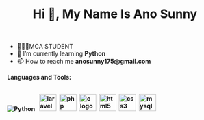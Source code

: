 <h1 align="center">Hi 👋, My Name Is Ano Sunny</h1><br>
<ul>
  <li>👨🏻‍🎓MCA STUDENT</li>
  <li>🌱 I’m currently learning <b>Python</b> <br></li>
  <li>📫 How to reach me <b>anosunny175@gmail.com</b><br></li>
</ul>
<b>Languages and Tools:<b>
<p align="left">
  <br>
  <img src="https://img.icons8.com/color/48/000000/python.png" alt="Python"/> &nbsp
  <img src="https://cdn.jsdelivr.net/gh/devicons/devicon/icons/laravel/laravel-original.svg" height="40" alt="laravel logo"  />&nbsp
  <img src="https://cdn.jsdelivr.net/gh/devicons/devicon/icons/php/php-original.svg" height="40" alt="php logo"  />&nbsp
  <img src="https://cdn.jsdelivr.net/gh/devicons/devicon/icons/c/c-original.svg" height="40" alt="c logo"  />&nbsp
  <img src="https://cdn.jsdelivr.net/gh/devicons/devicon/icons/html5/html5-original.svg" height="40" alt="html5 logo" />&nbsp
  <img src="https://cdn.jsdelivr.net/gh/devicons/devicon/icons/css3/css3-original.svg" height="40" alt="css3 logo" />&nbsp
  <img src="https://cdn.jsdelivr.net/gh/devicons/devicon/icons/mysql/mysql-original.svg" height="40" alt="mysql logo" />&nbsp


</p>




